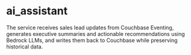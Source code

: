 # ai_assistant
The service receives sales lead updates from Couchbase Eventing, generates executive summaries and actionable recommendations using Bedrock LLMs, and writes them back to Couchbase while preserving historical data.
